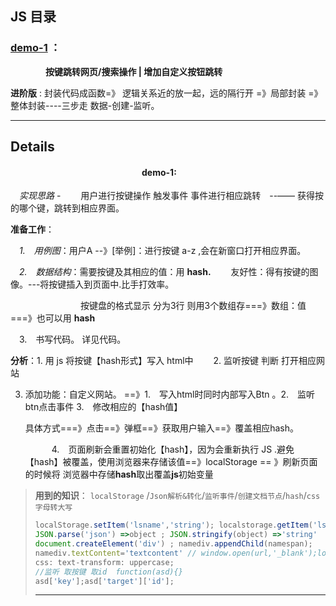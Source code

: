 ## JS 目录 ##



### [demo-1](https://johnsean.github.io/demo_prac/js/demo-1/) ： 

&emsp;&emsp;&emsp;&emsp;**按键跳转网页/搜索操作  | 增加自定义按钮跳转**

**进阶版**  : 封装代码成函数=》 逻辑关系近的放一起，远的隔行开 =》局部封装  =》整体封装----三步走 数据-创建-监听。



---

## Details

#### &emsp;&emsp;&emsp;&emsp;&emsp;&emsp;&emsp;&emsp;&emsp;&emsp;&emsp;&emsp;&emsp;&emsp;&emsp;**demo-1**:

&emsp;*实现思路* - &emsp;&emsp;用户进行按键操作 触发事件 事件进行相应跳转&emsp;--—— 获得按的哪个键，跳转到相应界面。

**准备工作**：

&emsp;*1.&emsp;用例图*：用户A --》[举例]：进行按键 a-z ,会在新窗口打开相应界面。

&emsp;*2.&emsp;数据结构*：需要按键及其相应的值：用 **hash.**  &emsp;&emsp;友好性：得有按键的图像。---将按键插入到页面中.比手打效率。

&emsp;&emsp;&emsp;&emsp;&emsp;&emsp;&emsp;&emsp;按键盘的格式显示 分为3行 则用3个数组存===》数组：值 ===》也可以用 **hash**

&emsp;3.&emsp;书写代码。 详见代码。 

**分析**：1. 用 js 将按键【hash形式】写入 html中  &emsp;&emsp;2. 监听按键 判断 打开相应网站

3. 添加功能：自定义网站。 ==》1.&emsp;写入html时同时内部写入Btn 。2.&emsp;监听btn点击事件 3.&emsp;修改相应的【hash值】

   具体方式===》点击==》弹框==》获取用户输入==》覆盖相应hash。

   &emsp;&emsp;&emsp;4.&emsp;页面刷新会重置初始化【hash】，因为会重新执行 JS .避免【hash】被覆盖，使用浏览器来存储该值==》localStorage == 》刷新页面的时候将 浏览器中存储**hash**取出覆盖**js**初始变量
> **用到的知识**： `localStorage` /`Json解析&转化`/`监听事件`/`创建文档节点`/`hash`/`css字母转大写`
>
> ```javascript
> localStorage.setItem('lsname','string'); localstorage.getItem('lsname');
> JSON.parse('json') =>object ; JSON.stringify(object) =>'string'
> document.createElement('div') ; namediv.appendChild(namespan);
> namediv.textContent='textcontent' // window.open(url,'_blank');location.href=url;
> css: text-transform: uppercase;
> //监听 取按键 取id  function(asd){}
> asd['key'];asd['target']['id'];
> ```
>
> ---
>
> 
